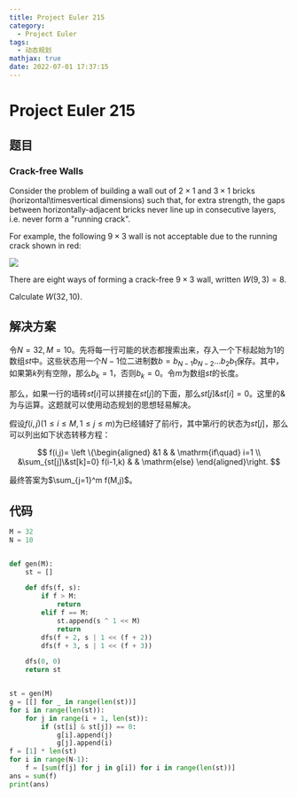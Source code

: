 ```yaml
---
title: Project Euler 215
category:
  - Project Euler
tags:
  - 动态规划
mathjax: true
date: 2022-07-01 17:37:15
---
```


<escape><!-- more --></escape>

# Project Euler 215

## 题目

### Crack-free Walls

Consider the problem of building a wall out of $2\times1$ and $3\times1$ bricks (horizontal\timesvertical dimensions) such that, for extra strength, the gaps between horizontally-adjacent bricks never line up in consecutive layers, i.e. never form a "running crack".

For example, the following $9\times3$ wall is not acceptable due to the running crack shown in red:

![](../images/p215_crackfree.gif)

There are eight ways of forming a crack-free $9\times3$ wall, written $W(9,3) = 8$.

Calculate $W(32,10)$.

## 解决方案

令$N=32,M=10$。先将每一行可能的状态都搜索出来，存入一个下标起始为$1$的数组$st$中。这些状态用一个$N-1$位二进制数$b=b_{N-1}b_{N-2}\dots b_2b_1$保存。其中，如果第$k$列有空隙，那么$b_k=1$，否则$b_k=0$。令$m$为数组$st$的长度。

那么，如果一行的墙砖$st[i]$可以拼接在$st[j]$的下面，那么$st[j]\&st[i]=0$。这里的$\&$为与运算。这题就可以使用动态规划的思想轻易解决。

假设$f(i,j)(1\le i\le M,1\le j\le m)$为已经铺好了前$i$行，其中第$i$行的状态为$st[j]$，那么可以列出如下状态转移方程：

$$
f(i,j)=
\left \{\begin{aligned}
  &1  & & \mathrm{if\quad} i=1 \\
  &\sum_{st[j]\&st[k]=0}  f(i-1,k) & & \mathrm{else}
\end{aligned}\right.
$$

最终答案为$\sum_{j=1}^m f(M,j)$。

## 代码

```py
M = 32
N = 10


def gen(M):
    st = []

    def dfs(f, s):
        if f > M:
            return
        elif f == M:
            st.append(s ^ 1 << M)
            return
        dfs(f + 2, s | 1 << (f + 2))
        dfs(f + 3, s | 1 << (f + 3))

    dfs(0, 0)
    return st


st = gen(M)
g = [[] for _ in range(len(st))]
for i in range(len(st)):
    for j in range(i + 1, len(st)):
        if (st[i] & st[j]) == 0:
            g[i].append(j)
            g[j].append(i)
f = [1] * len(st)
for i in range(N-1):
    f = [sum(f[j] for j in g[i]) for i in range(len(st))]
ans = sum(f)
print(ans)

```
